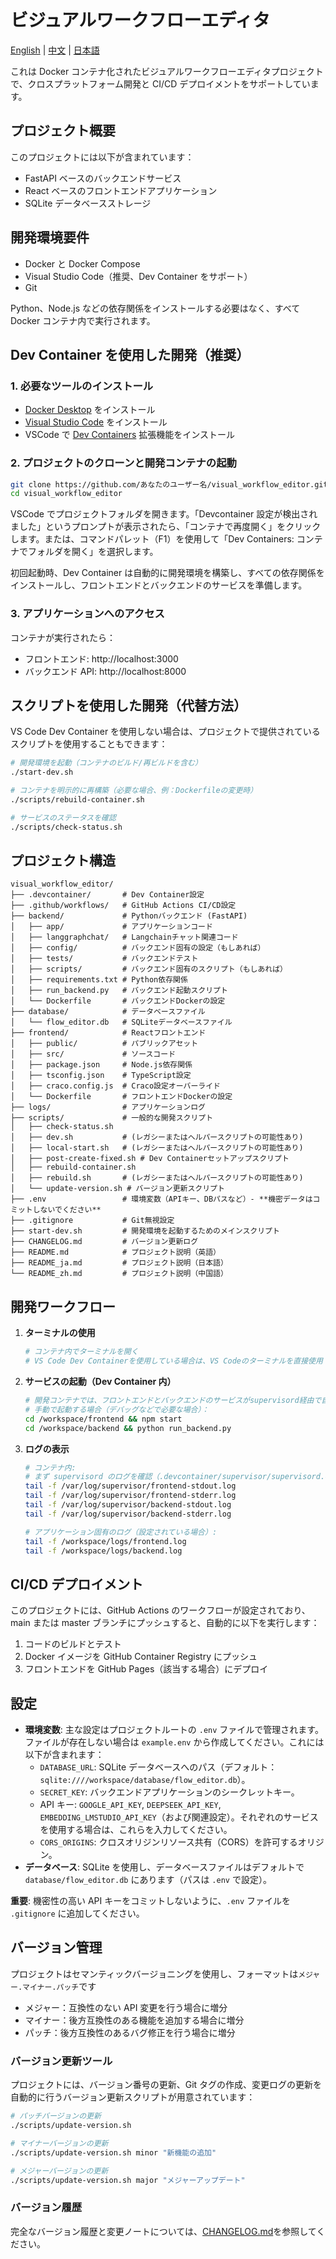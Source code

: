 # ビジュアルワークフローエディタ

[English](README.md) | [中文](README_zh.md) | [日本語](README_ja.md)

これは Docker コンテナ化されたビジュアルワークフローエディタプロジェクトで、クロスプラットフォーム開発と CI/CD デプロイメントをサポートしています。

## プロジェクト概要

このプロジェクトには以下が含まれています：

- FastAPI ベースのバックエンドサービス
- React ベースのフロントエンドアプリケーション
- SQLite データベースストレージ

## 開発環境要件

- Docker と Docker Compose
- Visual Studio Code（推奨、Dev Container をサポート）
- Git

Python、Node.js などの依存関係をインストールする必要はなく、すべて Docker コンテナ内で実行されます。

## Dev Container を使用した開発（推奨）

### 1. 必要なツールのインストール

- [Docker Desktop](https://www.docker.com/products/docker-desktop) をインストール
- [Visual Studio Code](https://code.visualstudio.com/) をインストール
- VSCode で [Dev Containers](https://marketplace.visualstudio.com/items?itemName=ms-vscode-remote.remote-containers) 拡張機能をインストール

### 2. プロジェクトのクローンと開発コンテナの起動

```bash
git clone https://github.com/あなたのユーザー名/visual_workflow_editor.git # あなたのリポジトリURLに置き換えてください
cd visual_workflow_editor
```

VSCode でプロジェクトフォルダを開きます。「Devcontainer 設定が検出されました」というプロンプトが表示されたら、「コンテナで再度開く」をクリックします。または、コマンドパレット（F1）を使用して「Dev Containers: コンテナでフォルダを開く」を選択します。

初回起動時、Dev Container は自動的に開発環境を構築し、すべての依存関係をインストールし、フロントエンドとバックエンドのサービスを準備します。

### 3. アプリケーションへのアクセス

コンテナが実行されたら：

- フロントエンド: http://localhost:3000
- バックエンド API: http://localhost:8000

## スクリプトを使用した開発（代替方法）

VS Code Dev Container を使用しない場合は、プロジェクトで提供されているスクリプトを使用することもできます：

```bash
# 開発環境を起動（コンテナのビルド/再ビルドを含む）
./start-dev.sh

# コンテナを明示的に再構築（必要な場合、例：Dockerfileの変更時）
./scripts/rebuild-container.sh

# サービスのステータスを確認
./scripts/check-status.sh
```

## プロジェクト構造

```
visual_workflow_editor/
├── .devcontainer/       # Dev Container設定
├── .github/workflows/   # GitHub Actions CI/CD設定
├── backend/             # Pythonバックエンド (FastAPI)
│   ├── app/             # アプリケーションコード
│   ├── langgraphchat/   # Langchainチャット関連コード
│   ├── config/          # バックエンド固有の設定（もしあれば）
│   ├── tests/           # バックエンドテスト
│   ├── scripts/         # バックエンド固有のスクリプト（もしあれば）
│   ├── requirements.txt # Python依存関係
│   ├── run_backend.py   # バックエンド起動スクリプト
│   └── Dockerfile       # バックエンドDockerの設定
├── database/            # データベースファイル
│   └── flow_editor.db   # SQLiteデータベースファイル
├── frontend/            # Reactフロントエンド
│   ├── public/          # パブリックアセット
│   ├── src/             # ソースコード
│   ├── package.json     # Node.js依存関係
│   ├── tsconfig.json    # TypeScript設定
│   ├── craco.config.js  # Craco設定オーバーライド
│   └── Dockerfile       # フロントエンドDockerの設定
├── logs/                # アプリケーションログ
├── scripts/             # 一般的な開発スクリプト
│   ├── check-status.sh
│   ├── dev.sh           # (レガシーまたはヘルパースクリプトの可能性あり)
│   ├── local-start.sh   # (レガシーまたはヘルパースクリプトの可能性あり)
│   ├── post-create-fixed.sh # Dev Containerセットアップスクリプト
│   ├── rebuild-container.sh
│   ├── rebuild.sh       # (レガシーまたはヘルパースクリプトの可能性あり)
│   └── update-version.sh # バージョン更新スクリプト
├── .env                 # 環境変数（APIキー、DBパスなど）- **機密データはコミットしないでください**
├── .gitignore           # Git無視設定
├── start-dev.sh         # 開発環境を起動するためのメインスクリプト
├── CHANGELOG.md         # バージョン更新ログ
├── README.md            # プロジェクト説明（英語）
├── README_ja.md         # プロジェクト説明（日本語）
└── README_zh.md         # プロジェクト説明（中国語）
```

## 開発ワークフロー

1. **ターミナルの使用**

   ```bash
   # コンテナ内でターミナルを開く
   # VS Code Dev Containerを使用している場合は、VS Codeのターミナルを直接使用
   ```

2. **サービスの起動（Dev Container 内）**

   ```bash
   # 開発コンテナでは、フロントエンドとバックエンドのサービスがsupervisord経由で自動的に起動します（.devcontainer/devcontainer.json と scripts/post-create-fixed.sh を確認）
   # 手動で起動する場合（デバッグなどで必要な場合）：
   cd /workspace/frontend && npm start
   cd /workspace/backend && python run_backend.py
   ```

3. **ログの表示**

   ```bash
   # コンテナ内:
   # まず supervisord のログを確認（.devcontainer/supervisor/supervisord.conf で設定）
   tail -f /var/log/supervisor/frontend-stdout.log
   tail -f /var/log/supervisor/frontend-stderr.log
   tail -f /var/log/supervisor/backend-stdout.log
   tail -f /var/log/supervisor/backend-stderr.log

   # アプリケーション固有のログ（設定されている場合）:
   tail -f /workspace/logs/frontend.log
   tail -f /workspace/logs/backend.log
   ```

## CI/CD デプロイメント

このプロジェクトには、GitHub Actions のワークフローが設定されており、main または master ブランチにプッシュすると、自動的に以下を実行します：

1. コードのビルドとテスト
2. Docker イメージを GitHub Container Registry にプッシュ
3. フロントエンドを GitHub Pages（該当する場合）にデプロイ

## 設定

- **環境変数**: 主な設定はプロジェクトルートの `.env` ファイルで管理されます。ファイルが存在しない場合は `example.env` から作成してください。これには以下が含まれます：
  - `DATABASE_URL`: SQLite データベースへのパス（デフォルト：`sqlite:////workspace/database/flow_editor.db`）。
  - `SECRET_KEY`: バックエンドアプリケーションのシークレットキー。
  - API キー: `GOOGLE_API_KEY`, `DEEPSEEK_API_KEY`, `EMBEDDING_LMSTUDIO_API_KEY`（および関連設定）。それぞれのサービスを使用する場合は、これらを入力してください。
  - `CORS_ORIGINS`: クロスオリジンリソース共有（CORS）を許可するオリジン。
- **データベース**: SQLite を使用し、データベースファイルはデフォルトで `database/flow_editor.db` にあります（パスは `.env` で設定）。

**重要**: 機密性の高い API キーをコミットしないように、`.env` ファイルを `.gitignore` に追加してください。

## バージョン管理

プロジェクトはセマンティックバージョニングを使用し、フォーマットは`メジャー.マイナー.パッチ`です

- メジャー：互換性のない API 変更を行う場合に増分
- マイナー：後方互換性のある機能を追加する場合に増分
- パッチ：後方互換性のあるバグ修正を行う場合に増分

### バージョン更新ツール

プロジェクトには、バージョン番号の更新、Git タグの作成、変更ログの更新を自動的に行うバージョン更新スクリプトが用意されています：

```bash
# パッチバージョンの更新
./scripts/update-version.sh

# マイナーバージョンの更新
./scripts/update-version.sh minor "新機能の追加"

# メジャーバージョンの更新
./scripts/update-version.sh major "メジャーアップデート"
```

### バージョン履歴

完全なバージョン履歴と変更ノートについては、[CHANGELOG.md](CHANGELOG.md)を参照してください。
